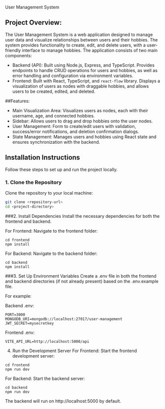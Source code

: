 User Management System

## Project Overview:
The User Management System is a web application designed to manage user data and visualize relationships between users and their hobbies. The system provides functionality to create, edit, and delete users, with a user-friendly interface to manage hobbies. The application consists of two main components:

- Backend (API): Built using Node.js, Express, and TypeScript. Provides endpoints to handle CRUD operations for users and hobbies, as well as error handling and configuration via environment variables.
- Frontend: Built with React, TypeScript, and `react-flow` library. Displays a visualization of users as nodes with draggable hobbies, and allows users to be created, edited, and deleted.

##Features:
- Main Visualization Area: Visualizes users as nodes, each with their username, age, and connected hobbies.
- Sidebar: Allows users to drag and drop hobbies onto the user nodes.
- User Management: Form to create/edit users with validation, success/error notifications, and deletion confirmation dialogs.
- State Management: Manages users and hobbies using React state and ensures synchronization with the backend.

## Installation Instructions
Follow these steps to set up and run the project locally.

### 1. Clone the Repository

Clone the repository to your local machine:

```bash
git clone <repository-url>
cd <project-directory>
```

###2. Install Dependencies
Install the necessary dependencies for both the frontend and backend.

For Frontend:
Navigate to the frontend folder:
```
cd frontend
npm install
```

For Backend:
Navigate to the backend folder:
```
cd backend
npm install
```
###3. Set Up Environment Variables
Create a .env file in both the frontend and backend directories (if not already present) based on the .env.example file.

For example:

Backend .env:
```
PORT=3000
MONGODB_URI=mongodb://localhost:27017/user-management
JWT_SECRET=mysecretkey
```
Frontend .env:
```
VITE_API_URL=http://localhost:5000/api
```
4. Run the Development Server
For Frontend:
Start the frontend development server:
```
cd frontend
npm run dev
```

For Backend:
Start the backend server:
```
cd backend
npm run dev
```
The backend will run on http://localhost:5000 by default.
